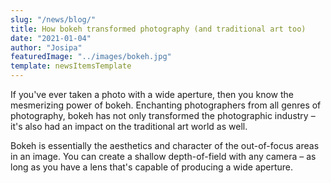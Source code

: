 ```yaml
---
slug: "/news/blog/"
title: How bokeh transformed photography (and traditional art too)
date: "2021-01-04"
author: "Josipa"
featuredImage: "../images/bokeh.jpg"
template: newsItemsTemplate
---
```

If you've ever taken a photo with a wide aperture, then you know the mesmerizing power of bokeh. Enchanting photographers from all genres of photography, bokeh has not only transformed the photographic industry – it's also had an impact on the traditional art world as well.  

Bokeh is essentially the aesthetics and character of the out-of-focus areas in an image. You can create a shallow depth-of-field with any camera – as long as you have a lens that's capable of producing a wide aperture. 